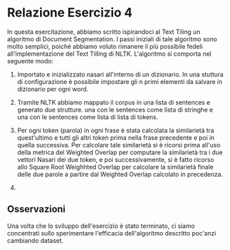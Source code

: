 # Relazione Esercizio 4

In questa esercitazione, abbiamo scritto ispirandoci al Text Tiling un algoritmo di Document Segmentation. I passi iniziali di tale algoritmo sono molto semplici, poiché abbiamo voluto rimanere il più possibile fedeli all'implementazione del Text Tilling di NLTK. L'algoritmo si comporta nel seguente modo:

1. Importato e inizializzato nasari all'interno di un dizionario. In una stuttura di configurazione è possibile impostare gli n primi elementi da salvare in dizionario per ogni word.

2. Tramite NLTK abbiamo mappato il corpus in una lista di sentences e generato due strutture. una con le sentences come lista di stringhe e una con le sentences come lista di lista di tokens.

3. Per ogni token (parola) in ogni frase è stata calcolata la similarietà tra quest'ultimo e tutti gli altri token prima nella frase precedente e poi in quella successiva. Per calcolare tale similarietà si è ricorsi prima all'uso della metrica  del Weighted Overlap per computare la similarietà tra i due vettori Nasari dei due token, e poi successivamente, si è fatto ricorso allo Square Root Weighhted Overlap per calcolare la similarietà finale delle due parole a partire dal Weighted Overlap calcolato in precedenza.

4. 

## Osservazioni

Una volta che lo sviluppo dell'esercizio è stato terminato, ci siamo concentrati sullo sperimentare l'efficacia dell'algoritmo descritto poc'anzi cambiando dataset.
